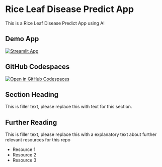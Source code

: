 # Rice Leaf Disease Predict App 

This is a Rice Leaf Disease Predict App using AI

## Demo App

[![Streamlit App](https://static.streamlit.io/badges/streamlit_badge_black_white.svg)](https://rice_leaf_disease_final.streamlit.app/)

## GitHub Codespaces

[![Open in GitHub Codespaces](https://github.com/codespaces/badge.svg)](https://codespaces.new/streamlit/app-starter-kit?quickstart=1)

## Section Heading

This is filler text, please replace this with text for this section.

## Further Reading

This is filler text, please replace this with a explanatory text about further relevant resources for this repo
- Resource 1
- Resource 2
- Resource 3
